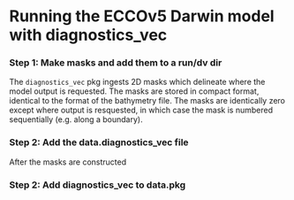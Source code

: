 # Running the ECCOv5 Darwin model with diagnostics_vec


### Step 1: Make masks and add them to a run/dv dir
The `diagnostics_vec` pkg ingests 2D masks which delineate where the model output is requested. The masks are stored in compact format, identical to the format of the bathymetry file. The masks are identically zero except where output is resquested, in which case the mask is numbered sequentially (e.g. along a boundary). 

### Step 2: Add the data.diagnostics_vec file
After the masks are constructed 

### Step 2: Add diagnostics_vec to data.pkg

